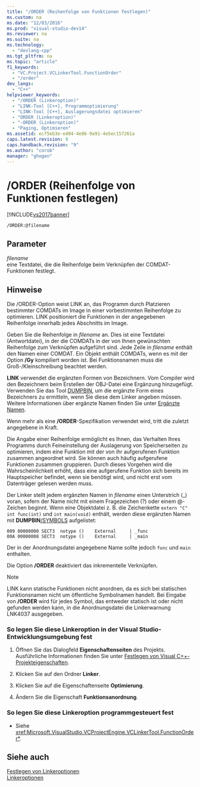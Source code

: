```yaml
---
title: "/ORDER (Reihenfolge von Funktionen festlegen)"
ms.custom: na
ms.date: "12/03/2016"
ms.prod: "visual-studio-dev14"
ms.reviewer: na
ms.suite: na
ms.technology: 
  - "devlang-cpp"
ms.tgt_pltfrm: na
ms.topic: "article"
f1_keywords: 
  - "VC.Project.VCLinkerTool.FunctionOrder"
  - "/order"
dev_langs: 
  - "C++"
helpviewer_keywords: 
  - "/ORDER (Linkeroption)"
  - "LINK-Tool [C++], Programmoptimierung"
  - "LINK-Tool [C++], Auslagerungsdatei optimieren"
  - "ORDER (Linkeroption)"
  - "-ORDER (Linkeroption)"
  - "Paging, Optimieren"
ms.assetid: ecf5eb3e-e404-4e86-9a91-4e5ec157261a
caps.latest.revision: 9
caps.handback.revision: "9"
ms.author: "corob"
manager: "ghogen"
---
```

# /ORDER (Reihenfolge von Funktionen festlegen)
[!INCLUDE[vs2017banner](../../assembler/inline/includes/vs2017banner.md)]

```  
/ORDER:@filename  
```  
  
## Parameter  
 *filename*  
 eine Textdatei, die die Reihenfolge beim Verknüpfen der COMDAT\-Funktionen festlegt.  
  
## Hinweise  
 Die \/ORDER\-Option weist LINK an, das Programm durch Platzieren bestimmter COMDATs im Image in einer vorbestimmten Reihenfolge zu optimieren.  LINK positioniert die Funktionen in der angegebenen Reihenfolge innerhalb jedes Abschnitts im Image.  
  
 Geben Sie die Reihenfolge in *filename* an. Dies ist eine Textdatei \(Antwortdatei\), in der die COMDATs in der von Ihnen gewünschten Reihenfolge zum Verknüpfen aufgeführt sind.  Jede Zeile in *filename* enthält den Namen einer COMDAT.  Ein Objekt enthält COMDATs, wenn es mit der Option **\/Gy** kompiliert worden ist.  Bei Funktionsnamen muss die Groß\-\/Kleinschreibung beachtet werden.  
  
 **LINK** verwendet die ergänzten Formen von Bezeichnern.  Vom Compiler wird den Bezeichnern beim Erstellen der OBJ\-Datei eine Ergänzung hinzugefügt.  Verwenden Sie das Tool [DUMPBIN](../../build/reference/dumpbin-reference.md), um die ergänzte Form eines Bezeichners zu ermitteln, wenn Sie diese dem Linker angeben müssen.  Weitere Informationen über ergänzte Namen finden Sie unter [Ergänzte Namen](../../build/reference/decorated-names.md).  
  
 Wenn mehr als eine **\/ORDER**\-Spezifikation verwendet wird, tritt die zuletzt angegebene in Kraft.  
  
 Die Angabe einer Reihenfolge ermöglicht es Ihnen, das Verhalten Ihres Programms durch Feineinstellung der Auslagerung von Speicherseiten zu optimieren, indem eine Funktion mit der von ihr aufgerufenen Funktion zusammen angeordnet wird.  Sie können auch häufig aufgerufene Funktionen zusammen gruppieren.  Durch dieses Vorgehen wird die Wahrscheinlichkeit erhöht, dass eine aufgerufene Funktion sich bereits im Hauptspeicher befindet, wenn sie benötigt wird, und nicht erst vom Datenträger gelesen werden muss.  
  
 Der Linker stellt jedem ergänzten Namen in *filename* einen Unterstrich \(\_\) voran, sofern der Name nicht mit einem Fragezeichen \(?\) oder einem @\-Zeichen beginnt.  Wenn eine Objektdatei z. B. die Zeichenkette `extern "C" int func(int)` und `int main(void)` enthält, werden diese ergänzten Namen mit **DUMPBIN**[\/SYMBOLS](../../build/reference/symbols.md) aufgelistet:  
  
```  
009 00000000 SECT3  notype ()    External     | _func  
00A 00000008 SECT3  notype ()    External     | _main  
```  
  
 Der in der Anordnungsdatei angegebene Name sollte jedoch `func` und `main` enthalten.  
  
 Die Option **\/ORDER** deaktiviert das inkrementelle Verknüpfen.  
  
> [!NOTE]
>  LINK kann statische Funktionen nicht anordnen, da es sich bei statischen Funktionsnamen nicht um öffentliche Symbolnamen handelt.  Bei Eingabe von **\/ORDER** wird für jedes Symbol, das entweder statisch ist oder nicht gefunden werden kann, in die Anordnungsdatei die Linkerwarnung LNK4037 ausgegeben.  
  
### So legen Sie diese Linkeroption in der Visual Studio\-Entwicklungsumgebung fest  
  
1.  Öffnen Sie das Dialogfeld **Eigenschaftenseiten** des Projekts.  Ausführliche Informationen finden Sie unter [Festlegen von Visual C\+\+\-Projekteigenschaften](../../ide/working-with-project-properties.md).  
  
2.  Klicken Sie auf den Ordner **Linker**.  
  
3.  Klicken Sie auf die Eigenschaftenseite **Optimierung**.  
  
4.  Ändern Sie die Eigenschaft **Funktionsanordnung**.  
  
### So legen Sie diese Linkeroption programmgesteuert fest  
  
-   Siehe <xref:Microsoft.VisualStudio.VCProjectEngine.VCLinkerTool.FunctionOrder*>.  
  
## Siehe auch  
 [Festlegen von Linkeroptionen](../../build/reference/setting-linker-options.md)   
 [Linkeroptionen](../../build/reference/linker-options.md)